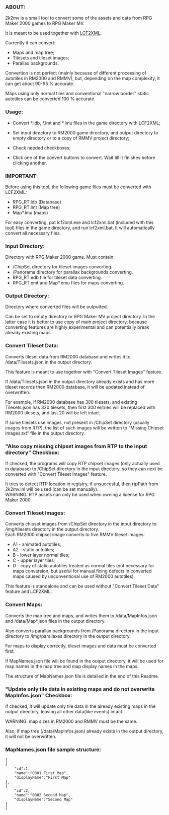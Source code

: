 ### ABOUT:

2k2mv is a small tool to convert some of the assets and data from RPG Maker 2000 games to RPG Maker MV.

It is meant to be used together with [LCF2XML](https://easyrpg.org/tools).

Currently it can convert:

- Maps and map tree;
- Tilesets and tileset images;
- Parallax backgrounds.


Convertion is not perfect (mainly because of different processing of autotiles in RM2000 and RMMV), but, depending on the map complexity, it can get about 90-95 % accurate.

Maps using only normal tiles and conventional "narrow border" static autotiles can be converted 100 % accurate.



### Usage:

- Convert *.ldb, *.lmt and *.lmu files in the game directory with LCF2XML;

- Set input directory to RM2000 game directory, and output directory to empty directory or to a copy of RMMV project directory;

- Check needed checkboxes;

- Click one of the convert buttons to convert. Wait till it finishes before clicking another.

 
 
### IMPORTANT:

Before using this tool, the following game files must be converted with LCF2XML:
- RPG_RT.ldb 	(Database)
- RPG_RT.lmt 	(Map tree)
- Map*.lmu 	(maps)


For easy converting, put lcf2xml.exe and lcf2xml.bat (included with this tool) files in the game directory, and run lcf2xml.bat. It will automatically convert all necessary files.


### Input Directory:

Directory with RPG Maker 2000 game. Must contain:  
- /ChipSet directory for tileset images converting.
- /Panorama directory for parallax backgrounds converting.
- RPG_RT.edb file for tileset data converting.
- RPG_RT.emt and Map*.emu files for maps converting.

		
### Output Directory:

Directory where converted files will be outputted.

Can be set to empty directory or RPG Maker MV project directory. In the latter case it is better to use copy of main project directory, because converting features are highly experimental and can potentially break already existing maps.



### Convert Tileset Data:

Converts tileset data from RM2000 database and writes it to /data/Tilesets.json in the output directory.

This feature is meant to use together with "Convert Tileset Images" feature.

If /data/Tilesets.json in the output directory already exists and has more tileset records then RM2000 database, it will be updated instead of overwritten.

For example, if RM2000 database has 300 tilesets, and existing Tilesets.json has 320 tilesets, then first 300 entries will be replaced with RM2000 tilesets, and last 20 will be left intact.

If some tilesets use images, not present in /ChipSet directory (usually images from RTP), the list of such images will be written to "Missing Chipset Images.txt" file in the output directory.

	
	
### "Also copy missing chipset images from RTP to the input directory" Checkbox:

If checked, the programs will copy RTP chipset images (only actually used in database) to /ChipSet directory in the input directory, so they can next be converted with "Convert Tileset Images" feature.


It tries to detect RTP location in registry, if unsuccesful, then rtpPath from 2k2mv.ini will be used (can be set manually).  
WARNING: RTP assets can only be used when owning a license for RPG Maker 2000.


		
### Convert Tileset Images:

Converts chipset images from /ChipSet directory in the input directory to /img/tilesets directory in the output directory.	
Each RM2000 chipset image converts to five RMMV tileset images:
- A1 	- 	animated autotiles;
- A2 	- 	static autotiles;
- B 	- 	lower layer normal tiles;
- C 	- 	upper layer tiles;
- D 	- 	copy of static autotiles treated as normal tiles (not necessary for maps conversion, but useful for manual fixing defects in converted maps caused by unconventional use of RM2000 autotiles).


This feature is standalone and can be used without "Convert Tileset Data" feature and LCF2XML.

	
	
### Convert Maps:

Converts the map tree and maps, and writes them to /data/MapInfos.json and /data/Map*.json files in the output directory.


Also converts parallax backgrounds from /Panorama directory in the input directory to /img/parallaxes directory in the output directory.


For maps to display correctly, tileset images and data must be converted first.


If MapNames.json file will be found in the output directory, it will be used for map names in the map tree and map display names in the maps.


The structure of MapNames.json file is detailed in the end of this Readme.



### "Update only tile data in existing maps and do not overwrite MapInfos.json" Checkbox:

If checked, it will update only tile data in the already existing maps in the output directory, leaving all other data(like events) intact.


WARNING: map sizes in RM2000 and RMMV must be the same.


Also, if map tree (/data/MapInfos.json) already exists in the output directory, it will not be overwritten.


### MapNames.json file sample structure:
```
[
{
	"id":1,
	"name":"0001 First Map",
	"displayName":"First Map"
},
{
	"id":2,
	"name":"0002 Second Map",
	"displayName":"Second Map"
}
]
```
